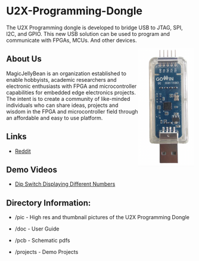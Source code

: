 # U2X-Programming-Dongle

The U2X Programming dongle is developed to bridge USB to JTAG, SPI, I2C, and GPIO. This new USB solution can be used to program and communicate with FPGAs, MCUs. And other devices. 

<img src="pic/USB Dongle Pic.png" align="right" width= "150">

## About Us

MagicJellyBean is an organization established to enable hobbyists, academic researchers and electronic enthusiasts with FPGA and microcontroller capabilities for embedded edge electronics projects. The intent is to create a community of like-minded individuals who can share ideas, projects and wisdom in the FPGA and microcontroller field through an affordable and easy to use platform.

## Links

* [Reddit](https://www.reddit.com/r/magicjellybeanfpga/)

## Demo Videos

* [Dip Switch Displaying Different Numbers](https://www.youtube.com/watch?v=PhR9LzJD-3Y)


## Directory Information:

* /pic - High res and thumbnail pictures of the U2X Programming Dongle

* /doc - User Guide 

* /pcb - Schematic pdfs

* /projects - Demo Projects
